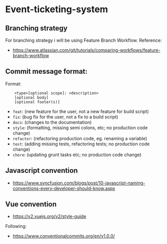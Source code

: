 # Event-ticketing-system

## Branching strategy
For branching strategy i will be using Feature Branch Workflow.
Reference:
- https://www.atlassian.com/git/tutorials/comparing-workflows/feature-branch-workflow
## Commit message format:
Format: 
```
    <type>[optional scope]: <description>
    [optional body]
    [optional footer(s)]
```
- `feat`: (new feature for the user, not a new feature for build script)
- `fix`: (bug fix for the user, not a fix to a build script)
- `docs`: (changes to the documentation)
- `style`: (formatting, missing semi colons, etc; no production code change)
- `refactor`: (refactoring production code, eg. renaming a variable)
- `test`: (adding missing tests, refactoring tests; no production code change)
- `chore`: (updating grunt tasks etc; no production code change)

## Javascript convention
- https://www.syncfusion.com/blogs/post/10-javascript-naming-conventions-every-developer-should-know.aspx
## Vue convention
- https://v2.vuejs.org/v2/style-guide

Following:
- https://www.conventionalcommits.org/en/v1.0.0/
